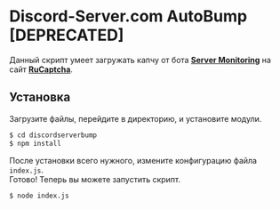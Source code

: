 # Discord-Server.com AutoBump [DEPRECATED]
Данный скрипт умеет загружать капчу от бота **[Server Monitoring](https://discord-server.com)** на сайт **[RuCaptcha](https://rucaptcha.com)**.

## Установка
Загрузите файлы, перейдите в директорию, и установите модули.

```sh
$ cd discordserverbump
$ npm install
```

После установки всего нужного, измените конфигурацию файла `index.js`.<br>
Готово! Теперь вы можете запустить скрипт.

```sh
$ node index.js
```
